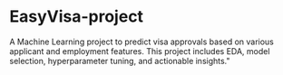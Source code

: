 # EasyVisa-project
A Machine Learning project to predict visa approvals based on various applicant and employment features. This project includes EDA, model selection, hyperparameter tuning, and actionable insights."
